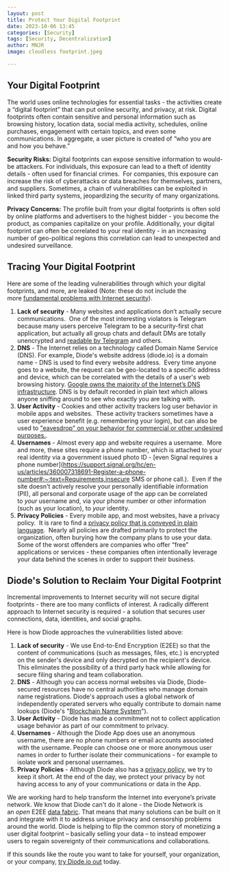 ```yaml
---
layout: post
title: Protect Your Digital Footprint
date: 2023-10-06 13:45
categories: [Security]
tags: [Security, Decentralization]
author: MNJR
image: cloudless footprint.jpeg

---
```

## **Your Digital Footprint**

The world uses online technologies for essential tasks - the activities create a “digital footprint” that can put online security, and privacy, at risk.  Digital footprints often contain sensitive and personal information such as browsing history, location data, social media activity, schedules, online purchases, engagement with certain topics, and even some communications. In aggregate, a user picture is created of “who you are and how you behave.”

**Security Risks:** Digital footprints can expose sensitive information to would-be attackers. For individuals, this exposure can lead to a theft of identity details - often used for financial crimes.  For companies, this exposure can increase the risk of cyberattacks or data breaches for themselves, partners, and suppliers. Sometimes, a chain of vulnerabilities can be exploited in linked third party systems, jeopardizing the security of many organizations.

**Privacy Concerns:** The profile built from your digital footprints is often sold by online platforms and advertisers to the highest bidder - you become the product, as companies capitalize on your profile. Additionally, your digital footprint can often be correlated to your real identity - in an increasing number of geo-political regions this correlation can lead to unexpected and undesired surveillance.

## **Tracing Your Digital Footprint**

Here are some of the leading vulnerabilities through which your digital footprints, and more, are leaked (Note: these do not include the more [fundamental problems with Internet security](https://diode.io/blog/why-there-are-3652-organizations-that-can-read-everyones-encrypted-traffic)).  

1.  **Lack of security** - Many websites and applications don’t actually secure communications.  One of the most interesting violators is Telegram because many users perceive Telegram to be a security-first chat application, but actually all group chats and default DMs are totally unencrypted and [readable by Telegram](https://www.makeuseof.com/telegram-security/) and others.
2.  **DNS** - The Internet relies on a technology called Domain Name Service (DNS).  For example, Diode's website address (diode.io) is a domain name - DNS is used to find every website address.  Every time anyone goes to a website, the request can be geo-located to a specific address and device, which can be correlated with the details of a user's web browsing history. [Google owns the majority of the Internet’s DNS infrastructure](https://en.wikipedia.org/wiki/Google_Public_DNS). DNS is by default recorded in plain text which allows anyone sniffing around to see who exactly you are talking with.
3.  **User Activity** - Cookies and other activity trackers log user behavior in mobile apps and websites.  These activity trackers sometimes have a user experience benefit (e.g. remembering your login), but can also be used to ["eavesdrop" on your behavior for commercial or other undesired purposes.](https://www.theverge.com/2022/4/28/23047026/amazon-alexa-voice-data-targeted-ads-research-report).
4.  **Usernames** - Almost every app and website requires a username.  More and more, these sites require a phone number, which is attached to your real identity via a government issued photo ID - [even Signal requires a phone number](https://support.signal.org/hc/en-us/articles/360007318691-Register-a-phone-number#:~:text=Requirements,insecure SMS or phone call.).  Even if the site doesn't actively resolve your personally identifiable information (PII), all personal and corporate usage of the app can be correlated to _your_ username and, via your phone number or other information (such as your location), to _your_ identity. 
5.  **Privacy Policies** - Every mobile app, and most websites, have a privacy policy.  It is rare to find a [privacy policy that is conveyed in plain language](https://www.theatlantic.com/technology/archive/2012/03/reading-the-privacy-policies-you-encounter-in-a-year-would-take-76-work-days/253851/).  Nearly all policies are drafted primarily to protect the organization, often burying how the company plans to use your data.  Some of the worst offenders are companies who offer “free” applications or services - these companies often intentionally leverage your data behind the scenes in order to support their business.

## **Diode's Solution to Reclaim Your Digital Footprint**

Incremental improvements to Internet security will not secure digital footprints - there are too many conflicts of interest. A radically different approach to Internet security is required - a solution that secures user connections, data, identities, and social graphs. 

Here is how Diode approaches the vulnerabilities listed above:

1.  **Lack of security** - We use End-to-End Encryption (E2EE) so that the content of communications (such as messages, files, etc.) is encrypted on the sender's device and only decrypted on the recipient's device. This eliminates the possibility of a third party hack while allowing for secure filing sharing and team collaboration. 
2.  **DNS** - Although you can access normal websites via Diode, Diode-secured resources have no central authorities who manage domain name registrations. Diode's approach uses a global network of independently operated servers who equally contribute to domain name lookups (Diode's "[Blockchain Name System](https://support.diode.io/article/2bzhaehdp2-reserving-a-domain-name)"). 
3.  **User Activity** - Diode has made a commitment not to collect application usage behavior as part of our commitment to privacy. 
4.  **Usernames** - Although the Diode App does use an anonymous username, there are no phone numbers or email accounts associated with the username.  People can choose one or more anonymous user names in order to further isolate their communications - for example to isolate work and personal usernames. 
5.  **Privacy Policies** - Although Diode also has a [privacy policy](https://diode.io/privacy-policy/), we try to keep it short.  At the end of the day, we protect your privacy by not having access to any of your communications or data in the App.

We are working hard to help transform the Internet into everyone’s private network. We know that Diode can't do it alone - the Diode Network is an _open_ E2EE [data fabric](https://www.dataversity.net/data-fabric-architecture-101/).  That means that many solutions can be built on it and integrate with it to address unique privacy and censorship problems around the world. Diode is helping to flip the common story of monetizing a user digital footprint – basically selling your data – to instead empower users to regain sovereignty of their communications and collaborations.  

If this sounds like the route you want to take for yourself, your organization, or your company, [try Diode.io out](https://diode.io/download/#download-app) today.
